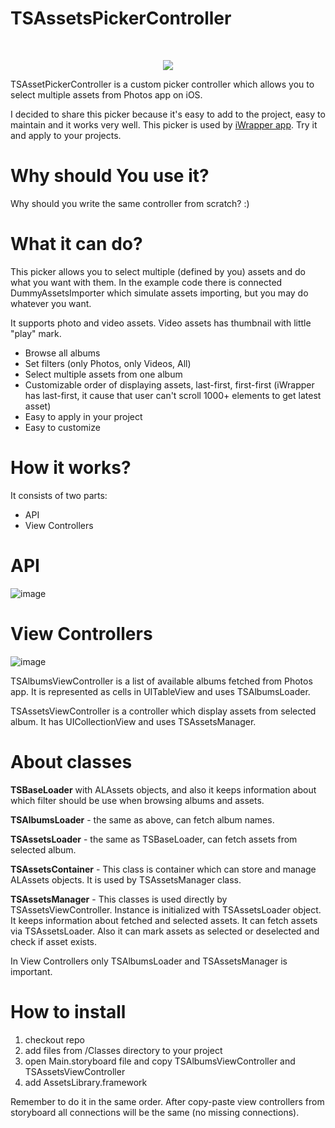 TSAssetsPickerController
========================
<p>&nbsp;</p>
<p><p align="center"><img src="https://raw.github.com/tomkowz/TSAssetsPickerController/master/docs/demo.gif"/></p></p>



TSAssetPickerController is a custom picker controller which allows you to select multiple assets from Photos app on iOS.

I decided to share this picker because it's easy to add to the project, easy to maintain and it works very well. This picker is used by [iWrapper app](https://itunes.apple.com/pl/app/iwrapper-superb-screenshots/id549973157?mt=8). Try it and apply to your projects.


Why should You use it?
========================
Why should you write the same controller from scratch? :)


What it can do?
========================
This picker allows you to select multiple (defined by you) assets and do what you want with them. In the example code there is connected DummyAssetsImporter which simulate assets importing, but you may do whatever you want.

It supports photo and video assets. Video assets has thumbnail with little "play" mark. 

- Browse all albums
- Set filters (only Photos, only Videos, All)
- Select multiple assets from one album
- Customizable order of displaying assets, last-first, first-first (iWrapper has last-first, it cause that user can't scroll 1000+ elements to get latest asset)
- Easy to apply in your project
- Easy to customize


How it works?
========================

It consists of two parts:
- API
- View Controllers


API
=========================
![image](https://github.com/tomkowz/TSAssetsPickerController/blob/master/docs/diag1.png?raw=true)


View Controllers
=========================
![image](https://github.com/tomkowz/TSAssetsPickerController/blob/master/docs/diag2.png?raw=true)


TSAlbumsViewController is a list of available albums fetched from Photos app. It is represented as cells in UITableView and uses TSAlbumsLoader. 

TSAssetsViewController is a controller which display assets from selected album. It has UICollectionView and uses TSAssetsManager. 


About classes
=========================
**TSBaseLoader** with ALAssets objects, and also it keeps information about which filter should be use when browsing albums and assets.

**TSAlbumsLoader** - the same as above, can fetch album names.

**TSAssetsLoader** - the same as TSBaseLoader, can fetch assets from selected album.

**TSAssetsContainer** - This class is container which can store and manage ALAssets objects. It is used by TSAssetsManager class.

**TSAssetsManager** - This classes is used directly by TSAssetsViewController. Instance is initialized with TSAssetsLoader object. It keeps information about fetched and selected assets. It can fetch assets via TSAssetsLoader. Also it can mark assets as selected or deselected and check if asset exists.

In View Controllers only TSAlbumsLoader and TSAssetsManager is important. 

How to install
=========================
1. checkout repo
2. add files from /Classes directory to your project
3. open Main.storyboard file and copy TSAlbumsViewController and TSAssetsViewController
4. add AssetsLibrary.framework

Remember to do it in the same order. After copy-paste view controllers from storyboard all connections will be the same (no missing connections).

